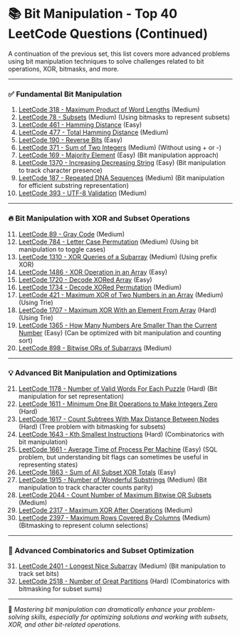 # 📚 Bit Manipulation - Top 40 LeetCode Questions (Continued)

A continuation of the previous set, this list covers more advanced problems using bit manipulation techniques to solve challenges related to bit operations, XOR, bitmasks, and more.

---

### ✅ Fundamental Bit Manipulation

1. [LeetCode 318 - Maximum Product of Word Lengths](https://leetcode.com/problems/maximum-product-of-word-lengths/) (Medium)
2. [LeetCode 78 - Subsets](https://leetcode.com/problems/subsets/) (Medium) (Using bitmasks to represent subsets)
3. [LeetCode 461 - Hamming Distance](https://leetcode.com/problems/hamming-distance/) (Easy)
4. [LeetCode 477 - Total Hamming Distance](https://leetcode.com/problems/total-hamming-distance/) (Medium)
5. [LeetCode 190 - Reverse Bits](https://leetcode.com/problems/reverse-bits/) (Easy)
6. [LeetCode 371 - Sum of Two Integers](https://leetcode.com/problems/sum-of-two-integers/) (Medium) (Without using + or -)
7. [LeetCode 169 - Majority Element](https://leetcode.com/problems/majority-element/) (Easy) (Bit manipulation approach)
8. [LeetCode 1370 - Increasing Decreasing String](https://leetcode.com/problems/increasing-decreasing-string/) (Easy) (Bit manipulation to track character presence)
9. [LeetCode 187 - Repeated DNA Sequences](https://leetcode.com/problems/repeated-dna-sequences/) (Medium) (Bit manipulation for efficient substring representation)
10. [LeetCode 393 - UTF-8 Validation](https://leetcode.com/problems/utf-8-validation/) (Medium)

---

### 🔥 Bit Manipulation with XOR and Subset Operations

11. [LeetCode 89 - Gray Code](https://leetcode.com/problems/gray-code/) (Medium)
12. [LeetCode 784 - Letter Case Permutation](https://leetcode.com/problems/letter-case-permutation/) (Medium) (Using bit manipulation to toggle cases)
13. [LeetCode 1310 - XOR Queries of a Subarray](https://leetcode.com/problems/xor-queries-of-a-subarray/) (Medium) (Using prefix XOR)
14. [LeetCode 1486 - XOR Operation in an Array](https://leetcode.com/problems/xor-operation-in-an-array/) (Easy)
15. [LeetCode 1720 - Decode XORed Array](https://leetcode.com/problems/decode-xored-array/) (Easy)
16. [LeetCode 1734 - Decode XORed Permutation](https://leetcode.com/problems/decode-xored-permutation/) (Medium)
17. [LeetCode 421 - Maximum XOR of Two Numbers in an Array](https://leetcode.com/problems/maximum-xor-of-two-numbers-in-an-array/) (Medium) (Using Trie)
18. [LeetCode 1707 - Maximum XOR With an Element From Array](https://leetcode.com/problems/maximum-xor-with-an-element-from-array/) (Hard) (Using Trie)
19. [LeetCode 1365 - How Many Numbers Are Smaller Than the Current Number](https://leetcode.com/problems/how-many-numbers-are-smaller-than-the-current-number/) (Easy) (Can be optimized with bit manipulation and counting sort)
20. [LeetCode 898 - Bitwise ORs of Subarrays](https://leetcode.com/problems/bitwise-ors-of-subarrays/) (Medium)

---

### 💡 Advanced Bit Manipulation and Optimizations

21. [LeetCode 1178 - Number of Valid Words For Each Puzzle](https://leetcode.com/problems/number-of-valid-words-for-each-puzzle/) (Hard) (Bit manipulation for set representation)
22. [LeetCode 1611 - Minimum One Bit Operations to Make Integers Zero](https://leetcode.com/problems/minimum-one-bit-operations-to-make-integers-zero/) (Hard)
23. [LeetCode 1617 - Count Subtrees With Max Distance Between Nodes](https://leetcode.com/problems/count-subtrees-with-max-distance-between-nodes/) (Hard) (Tree problem with bitmasking for subsets)
24. [LeetCode 1643 - Kth Smallest Instructions](https://leetcode.com/problems/kth-smallest-instructions/) (Hard) (Combinatorics with bit manipulation)
25. [LeetCode 1661 - Average Time of Process Per Machine](https://leetcode.com/problems/average-time-of-process-per-machine/) (Easy) (SQL problem, but understanding bit flags can sometimes be useful in representing states)
26. [LeetCode 1863 - Sum of All Subset XOR Totals](https://leetcode.com/problems/sum-of-all-subset-xor-totals/) (Easy)
27. [LeetCode 1915 - Number of Wonderful Substrings](https://leetcode.com/problems/number-of-wonderful-substrings/) (Medium) (Bit manipulation to track character counts parity)
28. [LeetCode 2044 - Count Number of Maximum Bitwise OR Subsets](https://leetcode.com/problems/count-number-of-maximum-bitwise-or-subsets/) (Medium)
29. [LeetCode 2317 - Maximum XOR After Operations](https://leetcode.com/problems/maximum-xor-after-operations/) (Medium)
30. [LeetCode 2397 - Maximum Rows Covered By Columns](https://leetcode.com/problems/maximum-rows-covered-by-columns/) (Medium) (Bitmasking to represent column selections)

---

### 🧠 Advanced Combinatorics and Subset Optimization

31. [LeetCode 2401 - Longest Nice Subarray](https://leetcode.com/problems/longest-nice-subarray/) (Medium) (Bit manipulation to track set bits)
32. [LeetCode 2518 - Number of Great Partitions](https://leetcode.com/problems/number-of-great-partitions/) (Hard) (Combinatorics with bitmasking for subset sums)

---

🧩 *Mastering bit manipulation can dramatically enhance your problem-solving skills, especially for optimizing solutions and working with subsets, XOR, and other bit-related operations.*
